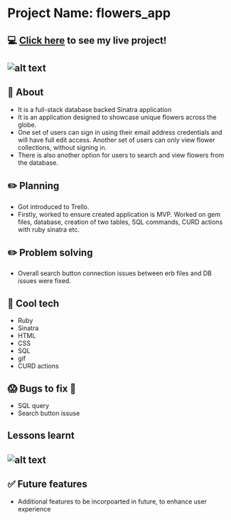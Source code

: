 #  Project Name: flowers_app

## :computer: [Click here](https://unique-flowers-app.herokuapp.com/) to see my live project!
## ![alt text](https://encrypted-tbn0.gstatic.com/images?q=tbn:ANd9GcTGPvxBsfR3HZDFlXQZ6uo9oWx4OgjuO7i_rOxIm5Uxt_kesOD9-dJTFA5rIwC-L33S8VY&usqp=CAU)
## :page_facing_up: About
- It is a full-stack database backed Sinatra application 
- It is an application designed to showcase unique flowers across the globe.
- One set of users can sign in using their email address credentials and will have full edit access. Another set of users can only view flower collections, without signing in.
- There is also another option for users to search and view flowers from the database.

## :pencil2: Planning 
- Got introduced to Trello.
- Firstly, worked to ensure created application is MVP. Worked on gem files, database, creation of two tables, SQL commands, CURD actions with ruby sinatra etc.

## :pencil2: Problem solving 
- Overall search button connection issues between erb files and DB issues were fixed.

## :rocket: Cool tech
- Ruby
- Sinatra
- HTML 
- CSS
- SQL
- gif
- CURD actions

## :scream: Bugs to fix :poop:
- SQL query 
- Search button issuse

##  Lessons learnt
## ![alt text](https://www.sdsconsulting.org/wp-content/uploads/2021/04/image1.jpg)

## :white_check_mark: Future features
-  Additional features to be incorpoarted in future, to enhance user experience
